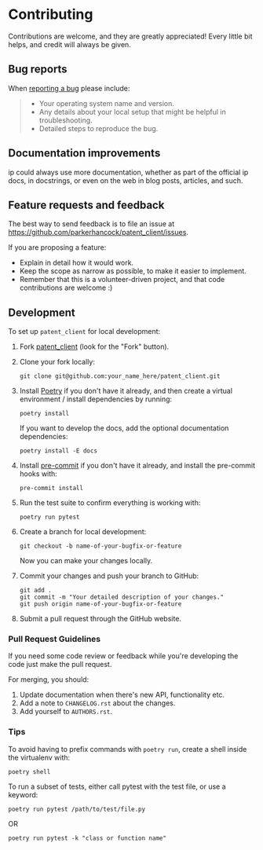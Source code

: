 # Contributing

Contributions are welcome, and they are greatly appreciated! Every
little bit helps, and credit will always be given.

## Bug reports

When [reporting a bug](https://github.com/parkerhancock/patent_client/issues) please include:

> - Your operating system name and version.
> - Any details about your local setup that might be helpful in troubleshooting.
> - Detailed steps to reproduce the bug.

## Documentation improvements

ip could always use more documentation, whether as part of the
official ip docs, in docstrings, or even on the web in blog posts,
articles, and such.

## Feature requests and feedback

The best way to send feedback is to file an issue at <https://github.com/parkerhancock/patent_client/issues>.

If you are proposing a feature:

- Explain in detail how it would work.
- Keep the scope as narrow as possible, to make it easier to implement.
- Remember that this is a volunteer-driven project, and that code contributions are welcome :)

## Development

To set up `patent_client` for local development:

1. Fork [patent_client](https://github.com/parkerhancock/patent_client)
   (look for the "Fork" button).

2. Clone your fork locally:

   ```
   git clone git@github.com:your_name_here/patent_client.git
   ```

3. Install [Poetry](https://python-poetry.org/docs/#installation) if you don't have it already, and 
   then create a virtual environment / install dependencies by running:

   ```
   poetry install
   ```

   If you want to develop the docs, add the optional documentation dependencies:

   ```
   poetry install -E docs
   ```

4. Install [pre-commit](https://pre-commit.com/) if you don't have it already, and install the 
   pre-commit hooks with:

   ```
   pre-commit install
   ```

5. Run the test suite to confirm everything is working with:

   ```
   poetry run pytest
   ```

6. Create a branch for local development:

   ```
   git checkout -b name-of-your-bugfix-or-feature
   ```

   Now you can make your changes locally.

7. Commit your changes and push your branch to GitHub:

   ```
   git add .
   git commit -m "Your detailed description of your changes."
   git push origin name-of-your-bugfix-or-feature
   ```

8. Submit a pull request through the GitHub website.

### Pull Request Guidelines

If you need some code review or feedback while you're developing the code just make the pull request.

For merging, you should:

1. Update documentation when there's new API, functionality etc.
2. Add a note to `CHANGELOG.rst` about the changes.
3. Add yourself to `AUTHORS.rst`.

### Tips

To avoid having to prefix commands with `poetry run`, create a shell inside the virtualenv with:

```
poetry shell
```

To run a subset of tests, either call pytest with the test file, or use a keyword:

```
poetry run pytest /path/to/test/file.py
```

OR

```
poetry run pytest -k "class or function name"
```
